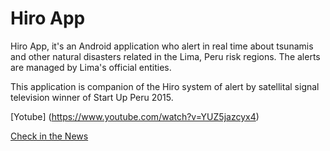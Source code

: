 # Hiro App
Hiro App, it's an Android application who alert in real time about tsunamis and other natural disasters related in the Lima, Peru risk regions. The alerts are managed by Lima's official entities.

This application is companion of the Hiro system of alert by satellital signal television winner of Start Up Peru 2015. 

[Yotube] (https://www.youtube.com/watch?v=YUZ5jazcyx4)


[Check in the News](https://sophimania.pe/medio-ambiente/cambio-climatico-y-desastres/pera-ingenieros-prueban-alerta-temprana-de-tsunami-con-senal-de-tv-digital/)


